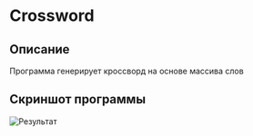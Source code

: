 # Crossword

## Описание

Программа генерирует кроссворд на основе массива слов

## Скриншот программы

![Результат](Результат.png)
